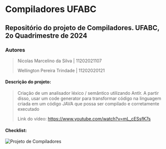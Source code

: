 # Compiladores UFABC
## Repositório do projeto de Compiladores. UFABC, 2o Quadrimestre de 2024
### Autores
> Nicolas Marcelino da Silva  | 11202021107
>
> Wellington Pereira Trindade | 11202020121


#### Descrição do projeto:

> Criação de um analisador léxico / semântico utilizando Antlr.
> A partir disso, usar um code generator para transformar código na  linguagem criada em um código JAVA que possa ser
compilado e corretamente executado
>
> Link do vídeo: https://www.youtube.com/watch?v=mL_cESsfK7s 

#### Checklist:
![Projeto de Compiladores](https://github.com/user-attachments/assets/0a9784cb-3772-48ef-b332-39751e16cbfd)
